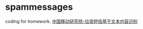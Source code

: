 # spammessages
coding for homework.
[中国移动研究院-垃圾短信基于文本内容识别 ](http://www.datafountain.cn/#/competitions/227/requirements)
